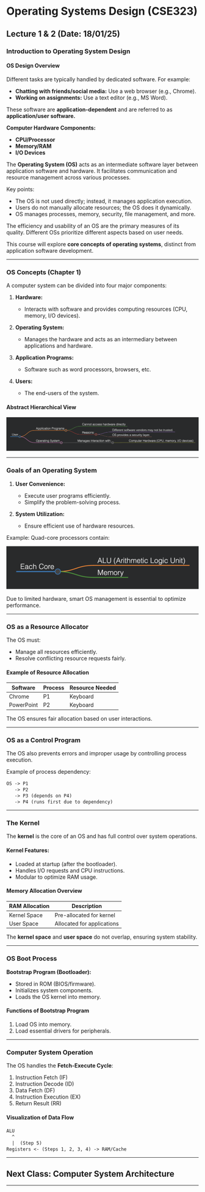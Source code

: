 # Operating Systems Design (CSE323)

## Lecture 1 & 2 (Date: 18/01/25)

### Introduction to Operating System Design

#### OS Design Overview
Different tasks are typically handled by dedicated software. For example:
- **Chatting with friends/social media:** Use a web browser (e.g., Chrome).
- **Working on assignments:** Use a text editor (e.g., MS Word).

These software are **application-dependent** and are referred to as **application/user software.**

**Computer Hardware Components:**
- **CPU/Processor**
- **Memory/RAM**
- **I/O Devices**

The **Operating System (OS)** acts as an intermediate software layer between application software and hardware. It facilitates communication and resource management across various processes.

Key points:
- The OS is not used directly; instead, it manages application execution.
- Users do not manually allocate resources; the OS does it dynamically.
- OS manages processes, memory, security, file management, and more.

The efficiency and usability of an OS are the primary measures of its quality. Different OSs prioritize different aspects based on user needs.

This course will explore **core concepts of operating systems**, distinct from application software development.

---

### OS Concepts (Chapter 1)

A computer system can be divided into four major components:

1. **Hardware:**
   - Interacts with software and provides computing resources (CPU, memory, I/O devices).

2. **Operating System:**
   - Manages the hardware and acts as an intermediary between applications and hardware.

3. **Application Programs:**
   - Software such as word processors, browsers, etc.

4. **Users:**
   - The end-users of the system.


#### Abstract Hierarchical View

<img src="./a.png">

---

### Goals of an Operating System

1. **User Convenience:**
   - Execute user programs efficiently.
   - Simplify the problem-solving process.

2. **System Utilization:**
   - Ensure efficient use of hardware resources.

Example: Quad-core processors contain:

<img src="./b.png">

Due to limited hardware, smart OS management is essential to optimize performance.

---

### OS as a Resource Allocator

The OS must:
- Manage all resources efficiently.
- Resolve conflicting resource requests fairly.

#### Example of Resource Allocation
| Software     | Process | Resource Needed |
|--------------|---------|-----------------|
| Chrome       | P1      | Keyboard         |
| PowerPoint   | P2      | Keyboard         |

The OS ensures fair allocation based on user interactions.

---

### OS as a Control Program

The OS also prevents errors and improper usage by controlling process execution.

Example of process dependency:
```
OS -> P1
   -> P2
   -> P3 (depends on P4)
   -> P4 (runs first due to dependency)
```

---

### The Kernel

The **kernel** is the core of an OS and has full control over system operations.

#### Kernel Features:
- Loaded at startup (after the bootloader).
- Handles I/O requests and CPU instructions.
- Modular to optimize RAM usage.

#### Memory Allocation Overview

| RAM Allocation | Description               |
|----------------|---------------------------|
| Kernel Space   | Pre-allocated for kernel   |
| User Space     | Allocated for applications |

The **kernel space** and **user space** do not overlap, ensuring system stability.

---

### OS Boot Process

**Bootstrap Program (Bootloader):**
- Stored in ROM (BIOS/firmware).
- Initializes system components.
- Loads the OS kernel into memory.

#### Functions of Bootstrap Program
1. Load OS into memory.
2. Load essential drivers for peripherals.

---

### Computer System Operation

The OS handles the **Fetch-Execute Cycle**:

1. Instruction Fetch (IF)
2. Instruction Decode (ID)
3. Data Fetch (DF)
4. Instruction Execution (EX)
5. Return Result (RR)

#### Visualization of Data Flow
```
ALU
  ^
  |  (Step 5)
Registers <- (Steps 1, 2, 3, 4) -> RAM/Cache
```

---

## Next Class: Computer System Architecture

---